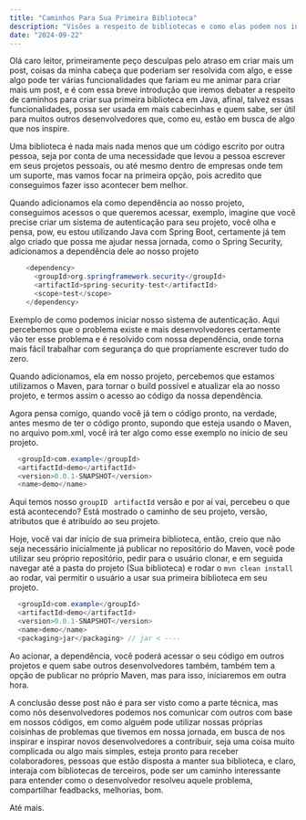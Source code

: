 ```yaml
---
title: "Caminhos Para Sua Primeira Biblioteca"
description: "Visões a respeito de bibliotecas e como elas podem nos inspirar."
date: "2024-09-22"
---
```


Olá caro leitor, primeiramente peço desculpas pelo atraso em criar mais um post, coisas da minha cabeça que poderiam ser resolvida com algo, e esse algo pode ter várias funcionalidades que fariam eu me animar para criar mais um post, e é com essa breve introdução que iremos debater a respeito de caminhos para criar sua primeira biblioteca em Java, afinal, talvez essas funcionalidades, possa ser usada em mais cabecinhas e quem sabe, ser útil para muitos outros desenvolvedores que, como eu, estão em busca de algo que nos inspire.
 
Uma biblioteca é nada mais nada menos que um código escrito por outra pessoa, seja por conta de uma necessidade que levou a pessoa escrever em seus projetos pessoais, ou até mesmo dentro de empresas onde tem um suporte, mas vamos focar na primeira opção, pois acredito que conseguimos fazer isso acontecer bem melhor.
 
Quando adicionamos ela como dependência ao nosso projeto, conseguimos acessos o que queremos acessar, exemplo, imagine que você precise criar um sistema de autenticação para seu projeto, você olha e pensa, pow, eu estou utilizando Java com Spring Boot, certamente já tem algo criado que possa me ajudar nessa jornada, como o Spring Security, adicionamos a dependência dele ao nosso projeto

```java
    <dependency>
      <groupId>org.springframework.security</groupId>
      <artifactId>spring-security-test</artifactId>
      <scope>test</scope>
    </dependency>
```

Exemplo de como podemos iniciar nosso sistema de autenticação. Aqui percebemos que o problema existe e mais desenvolvedores certamente vão ter esse problema e é resolvido com nossa dependência, onde torna mais fácil trabalhar com segurança do que propriamente escrever tudo do zero.

Quando adicionamos, ela em nosso projeto, percebemos que estamos utilizamos o Maven, para tornar o build possível e atualizar ela ao nosso projeto, e termos assim o acesso ao código da nossa dependência. 
 
Agora pensa comigo, quando você já tem o código pronto, na verdade, antes mesmo de ter o código pronto, supondo que esteja usando o Maven, no arquivo pom.xml, você irá ter algo como esse exemplo no início de seu projeto.

```java
  <groupId>com.example</groupId>
  <artifactId>demo</artifactId>
  <version>0.0.1-SNAPSHOT</version>
  <name>demo</name>
```

Aqui temos nosso ```groupID``` ``` artifactId``` versão e por aí vai, percebeu o que está acontecendo? Está mostrado o caminho de seu projeto, versão, atributos que é atribuído ao seu projeto.

Hoje, você vai dar início de sua primeira biblioteca, então, creio que não seja necessário inicialmente já publicar no repositório do Maven, você pode utilizar seu próprio repositório, pedir para o usuário clonar, e em seguida navegar até a pasta do projeto (Sua biblioteca) e rodar o 
```mvn clean install```  ao rodar, vai permitir o usuário a usar sua primeira biblioteca em seu projeto.

```java
  <groupId>com.example</groupId>
  <artifactId>demo</artifactId>
  <version>0.0.1-SNAPSHOT</version>
  <name>demo</name>
  <packaging>jar</packaging> // jar < ----
```
Ao acionar, a dependência, você poderá acessar o seu código em outros projetos e quem sabe outros desenvolvedores também, também tem a opção de publicar no próprio Maven, mas para isso, iniciaremos em outra hora.
 
A conclusão desse post não é para ser visto como a parte técnica, mas como nós desenvolvedores podemos nos comunicar com outros com base em nossos códigos, em como alguém pode utilizar nossas próprias coisinhas de problemas que tivemos em nossa jornada, em busca de nos inspirar e inspirar novos desenvolvedores a contribuir, seja uma coisa muito complicada ou algo mais simples, esteja pronto para receber colaboradores, pessoas que estão disposta a manter sua biblioteca, e claro, interaja com bibliotecas de terceiros, pode ser um caminho interessante para entender como o desenvolvedor resolveu aquele problema, compartilhar feadbacks, melhorias, bom.

Até mais.
